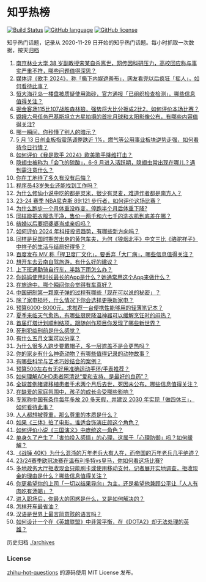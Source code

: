 # 知乎热榜
[![Build Status](https://github.com/ToWeLong/zhihu-hot-questions/workflows/CI/badge.svg)](https://github.com/ToWeLong/zhihu-hot-questions/actions)
[![GitHub language](https://img.shields.io/badge/language-golang-orange.svg)](https://golang.org/)
[![GitHub license](https://img.shields.io/github/license/ToWeLong/zhihu-hot-questions)](https://github.com/ToWeLong/zhihu-hot-questions/blob/main/LICENSE)

知乎热门话题，记录从 2020-11-29 日开始的知乎热门话题。每小时抓取一次数据，按天[归档](./archives)

<!-- BEGIN -->

1. [南京林业大学 38 岁副教授宋某自杀离世，网传因科研压力，高校回应称与事实严重不符，哪些问题值得深思？](https://www.zhihu.com/question/655814051)
1. [媒体评《歌手 2024》，称「撕下内娱遮羞布」，网友看完以后疯狂「摇人」，如何看待此事？](https://www.zhihu.com/question/655776960)
1. [恒大海花岛一楼盘被质疑使用海砂，官方通报「已组织检查检测」，哪些信息值得关注？](https://www.zhihu.com/question/655784923)
1. [掘金客场115比107战胜森林狼，强势将大比分扳成2比2，如何评价本场比赛？](https://www.zhihu.com/question/655845749)
1. [嫦娥六号任务巴基斯坦立方星拍摄的首批月球和太阳影像公布，有哪些内容值得关注?](https://www.zhihu.com/question/655608612)
1. [哪一瞬间，你秒懂了别人的暗示？](https://www.zhihu.com/question/631146879)
1. [5 月 13 日创业板指震荡调整跌近 1%，燃气等公用事业板块逆势走强，如何看待今日行情？](https://www.zhihu.com/question/655840943)
1. [如何评价《我是歌手 2024》欧美歌手降维打击？](https://www.zhihu.com/question/655720310)
1. [隐翅虫被称为「会飞的硫酸」，6-9 月进入活跃期，隐翅虫常出现在哪儿？遇到需注意什么？](https://www.zhihu.com/question/655778260)
1. [你在工地待了多久有没有后悔？](https://www.zhihu.com/question/585556291)
1. [程序员43岁失业还能找到工作吗？](https://www.zhihu.com/question/645209951)
1. [为什么修仙小说中吃的都是灵米，很少有灵麦，难道作者都是南方人？](https://www.zhihu.com/question/655499327)
1. [23-24 赛季 NBA尼克斯 89:121 步行者，如何评价这场比赛？](https://www.zhihu.com/question/655814327)
1. [为什么跑步一个月体重没咋变，停跑半个月后体重下降?](https://www.zhihu.com/question/655205953)
1. [同样能把衣服洗干净，售价一两千和六七千的洗衣机到底差在哪？](https://www.zhihu.com/question/653253235)
1. [结婚以后要把婆婆当成亲妈吗？](https://www.zhihu.com/question/654902891)
1. [如何评价 2024 年科技投资趋势，有哪些新方向吗？](https://www.zhihu.com/question/655559279)
1. [同样是民国时期苦出身的黄包车夫，为何《狼烟北平》中文三比《骆驼祥子》中祥子的生活与结局好得多？](https://www.zhihu.com/question/654514916)
1. [百度发布 MV 称「捍卫度厂文化」，要丢弃「大厂病」，哪些信息值得关注？](https://www.zhihu.com/question/655772582)
1. [想开车去云南自驾旅游，有什么好的建议？](https://www.zhihu.com/question/654746762)
1. [上下班通勤骑自行车，半路下雨怎么办？](https://www.zhihu.com/question/655449072)
1. [你妈妈使用时长最长的App是什么？她通常用这个App来做什么？](https://www.zhihu.com/question/652493947)
1. [在旅途中，哪个瞬间你会觉得有车真好？](https://www.zhihu.com/question/654888777)
1. [中国研制第一颗原子弹的过程有哪些「现在可以说的秘密」？](https://www.zhihu.com/question/653153065)
1. [除了家电损坏，什么情况下你会选择更换新家电？](https://www.zhihu.com/question/653253981)
1. [预算6000-8000元，求推荐一台便携性能够用的轻薄笔记本？](https://www.zhihu.com/question/655323240)
1. [夏季来临天气愈热，有哪些厨房降温神器可以缓解烹饪时的闷热？](https://www.zhihu.com/question/654043536)
1. [首届灯塔计划顺利结项，跟随创作项目你发现了哪些新世界？](https://www.zhihu.com/question/653112285)
1. [死刑犯临刑前是什么感觉？](https://www.zhihu.com/question/24321019)
1. [有什么五月文案可以分享？](https://www.zhihu.com/question/453507441)
1. [为什么很多人跑步要戴帽子，多一层遮盖不是会更热吗？](https://www.zhihu.com/question/653134561)
1. [你的家乡有什么神奇动物？有哪些值得记录的动物故事？](https://www.zhihu.com/question/653151442)
1. [有哪些科学与艺术巧妙结合的案例？](https://www.zhihu.com/question/653154423)
1. [预算500左右有无好用准确运动手环/手表推荐？](https://www.zhihu.com/question/653158934)
1. [如何理解ADHD患者阿清说“爱和支持，是最好的良药”？](https://www.zhihu.com/question/653147990)
1. [全球首例猪肾移植患者手术两个月后去世，死因未公布，哪些信息值得关注？](https://www.zhihu.com/question/655803190)
1. [在缺爱的家庭氛围中，孩子的成长会受哪些影响？](https://www.zhihu.com/question/655611234)
1. [专家称中国有条件每年多放 20 多天假，并建议 2030 年实现「做四休三」，如何看待此事？](https://www.zhihu.com/question/655658715)
1. [人人都想被尊重，那么尊重的本质是什么？](https://www.zhihu.com/question/654987050)
1. [如果《三体》拍了电影，谁适合饰演庄颜这个角色？](https://www.zhihu.com/question/314658553)
1. [如何评价小说《三国演义》中庞统这一角色？](https://www.zhihu.com/question/650885093)
1. [单身久了产生了「害怕投入感情」的心理，这属于「心理防御」吗？如何缓解？](https://www.zhihu.com/question/655377108)
1. [《战锤 40K》为什么混沌的万年老兵大有人在，而帝国的万年老兵几乎绝迹？](https://www.zhihu.com/question/615721323)
1. [23/24赛季欧冠决赛在温布利多特vs皇马，你如何看这场比赛?](https://www.zhihu.com/question/655396443)
1. [多地政务大厅拒收现金只能刷卡或使用移动支付，记者展开实地调查，拒收现金的理由是什么？哪些信息值得关注？](https://www.zhihu.com/question/655877042)
1. [你更希望你的上司「一切以结果导向」为主，还是希望他兼顾公平让「人人有肉吃有汤喝」？](https://www.zhihu.com/question/655330335)
1. [进入职场后，你最大的困惑是什么，又是如何解决的？](https://www.zhihu.com/question/654515079)
1. [怎样开车最省油？](https://www.zhihu.com/question/655823067)
1. [汉语是世界上最言简意赅的语言吗？](https://www.zhihu.com/question/652795747)
1. [如何设计一个在《英雄联盟》中非常平衡，在《DOTA2》却无法处理的英雄？](https://www.zhihu.com/question/655064399)

<!-- END -->

历史归档 [./archives](./archives)


### License
[zhihu-hot-questions](https://github.com/towelong/zhihu-hot-questions) 的源码使用 MIT License 发布。